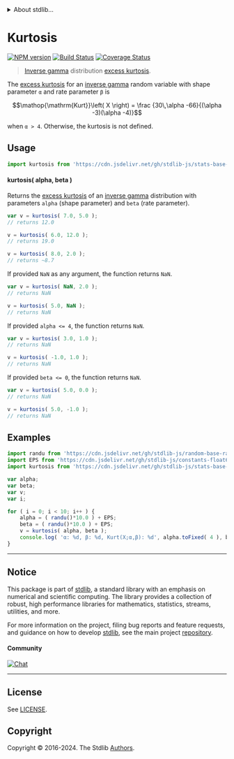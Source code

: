 <!--

@license Apache-2.0

Copyright (c) 2018 The Stdlib Authors.

Licensed under the Apache License, Version 2.0 (the "License");
you may not use this file except in compliance with the License.
You may obtain a copy of the License at

   http://www.apache.org/licenses/LICENSE-2.0

Unless required by applicable law or agreed to in writing, software
distributed under the License is distributed on an "AS IS" BASIS,
WITHOUT WARRANTIES OR CONDITIONS OF ANY KIND, either express or implied.
See the License for the specific language governing permissions and
limitations under the License.

-->


<details>
  <summary>
    About stdlib...
  </summary>
  <p>We believe in a future in which the web is a preferred environment for numerical computation. To help realize this future, we've built stdlib. stdlib is a standard library, with an emphasis on numerical and scientific computation, written in JavaScript (and C) for execution in browsers and in Node.js.</p>
  <p>The library is fully decomposable, being architected in such a way that you can swap out and mix and match APIs and functionality to cater to your exact preferences and use cases.</p>
  <p>When you use stdlib, you can be absolutely certain that you are using the most thorough, rigorous, well-written, studied, documented, tested, measured, and high-quality code out there.</p>
  <p>To join us in bringing numerical computing to the web, get started by checking us out on <a href="https://github.com/stdlib-js/stdlib">GitHub</a>, and please consider <a href="https://opencollective.com/stdlib">financially supporting stdlib</a>. We greatly appreciate your continued support!</p>
</details>

# Kurtosis

[![NPM version][npm-image]][npm-url] [![Build Status][test-image]][test-url] [![Coverage Status][coverage-image]][coverage-url] <!-- [![dependencies][dependencies-image]][dependencies-url] -->

> [Inverse gamma][invgamma-distribution] distribution [excess kurtosis][kurtosis].

<!-- Section to include introductory text. Make sure to keep an empty line after the intro `section` element and another before the `/section` close. -->

<section class="intro">

The [excess kurtosis][kurtosis] for an [inverse gamma][invgamma-distribution] random variable with shape parameter `α` and rate parameter `β` is

<!-- <equation class="equation" label="eq:invgamma_kurtosis" align="center" raw="\operatorname{Kurt}\left( X \right) = \frac {30\,\alpha -66}{(\alpha -3)(\alpha -4)}" alt="Excess kurtosis for an inverse gamma distribution."> -->

```math
\mathop{\mathrm{Kurt}}\left( X \right) = \frac {30\,\alpha -66}{(\alpha -3)(\alpha -4)}
```

<!-- <div class="equation" align="center" data-raw-text="\operatorname{Kurt}\left( X \right) = \frac {30\,\alpha -66}{(\alpha -3)(\alpha -4)}" data-equation="eq:invgamma_kurtosis">
    <img src="https://cdn.jsdelivr.net/gh/stdlib-js/stdlib@51534079fef45e990850102147e8945fb023d1d0/lib/node_modules/@stdlib/stats/base/dists/invgamma/kurtosis/docs/img/equation_invgamma_kurtosis.svg" alt="Excess kurtosis for an inverse gamma distribution.">
    <br>
</div> -->

<!-- </equation> -->

when `α > 4`. Otherwise, the kurtosis is not defined.

</section>

<!-- /.intro -->

<!-- Package usage documentation. -->



<section class="usage">

## Usage

```javascript
import kurtosis from 'https://cdn.jsdelivr.net/gh/stdlib-js/stats-base-dists-invgamma-kurtosis@v0.2.1-deno/mod.js';
```

#### kurtosis( alpha, beta )

Returns the [excess kurtosis][kurtosis] of an [inverse gamma][invgamma-distribution] distribution with parameters `alpha` (shape parameter) and `beta` (rate parameter).

```javascript
var v = kurtosis( 7.0, 5.0 );
// returns 12.0

v = kurtosis( 6.0, 12.0 );
// returns 19.0

v = kurtosis( 8.0, 2.0 );
// returns ~8.7
```

If provided `NaN` as any argument, the function returns `NaN`.

```javascript
var v = kurtosis( NaN, 2.0 );
// returns NaN

v = kurtosis( 5.0, NaN );
// returns NaN
```

If provided `alpha <= 4`, the function returns `NaN`.

```javascript
var v = kurtosis( 3.0, 1.0 );
// returns NaN

v = kurtosis( -1.0, 1.0 );
// returns NaN
```

If provided `beta <= 0`, the function returns `NaN`.

```javascript
var v = kurtosis( 5.0, 0.0 );
// returns NaN

v = kurtosis( 5.0, -1.0 );
// returns NaN
```

</section>

<!-- /.usage -->

<!-- Package usage notes. Make sure to keep an empty line after the `section` element and another before the `/section` close. -->

<section class="notes">

</section>

<!-- /.notes -->

<!-- Package usage examples. -->

<section class="examples">

## Examples

<!-- eslint no-undef: "error" -->

```javascript
import randu from 'https://cdn.jsdelivr.net/gh/stdlib-js/random-base-randu@deno/mod.js';
import EPS from 'https://cdn.jsdelivr.net/gh/stdlib-js/constants-float64-eps@deno/mod.js';
import kurtosis from 'https://cdn.jsdelivr.net/gh/stdlib-js/stats-base-dists-invgamma-kurtosis@v0.2.1-deno/mod.js';

var alpha;
var beta;
var v;
var i;

for ( i = 0; i < 10; i++ ) {
    alpha = ( randu()*10.0 ) + EPS;
    beta = ( randu()*10.0 ) + EPS;
    v = kurtosis( alpha, beta );
    console.log( 'α: %d, β: %d, Kurt(X;α,β): %d', alpha.toFixed( 4 ), beta.toFixed( 4 ), v.toFixed( 4 ) );
}
```

</section>

<!-- /.examples -->

<!-- Section to include cited references. If references are included, add a horizontal rule *before* the section. Make sure to keep an empty line after the `section` element and another before the `/section` close. -->

<section class="references">

</section>

<!-- /.references -->

<!-- Section for related `stdlib` packages. Do not manually edit this section, as it is automatically populated. -->

<section class="related">

</section>

<!-- /.related -->

<!-- Section for all links. Make sure to keep an empty line after the `section` element and another before the `/section` close. -->


<section class="main-repo" >

* * *

## Notice

This package is part of [stdlib][stdlib], a standard library with an emphasis on numerical and scientific computing. The library provides a collection of robust, high performance libraries for mathematics, statistics, streams, utilities, and more.

For more information on the project, filing bug reports and feature requests, and guidance on how to develop [stdlib][stdlib], see the main project [repository][stdlib].

#### Community

[![Chat][chat-image]][chat-url]

---

## License

See [LICENSE][stdlib-license].


## Copyright

Copyright &copy; 2016-2024. The Stdlib [Authors][stdlib-authors].

</section>

<!-- /.stdlib -->

<!-- Section for all links. Make sure to keep an empty line after the `section` element and another before the `/section` close. -->

<section class="links">

[npm-image]: http://img.shields.io/npm/v/@stdlib/stats-base-dists-invgamma-kurtosis.svg
[npm-url]: https://npmjs.org/package/@stdlib/stats-base-dists-invgamma-kurtosis

[test-image]: https://github.com/stdlib-js/stats-base-dists-invgamma-kurtosis/actions/workflows/test.yml/badge.svg?branch=v0.2.1
[test-url]: https://github.com/stdlib-js/stats-base-dists-invgamma-kurtosis/actions/workflows/test.yml?query=branch:v0.2.1

[coverage-image]: https://img.shields.io/codecov/c/github/stdlib-js/stats-base-dists-invgamma-kurtosis/main.svg
[coverage-url]: https://codecov.io/github/stdlib-js/stats-base-dists-invgamma-kurtosis?branch=main

<!--

[dependencies-image]: https://img.shields.io/david/stdlib-js/stats-base-dists-invgamma-kurtosis.svg
[dependencies-url]: https://david-dm.org/stdlib-js/stats-base-dists-invgamma-kurtosis/main

-->

[chat-image]: https://img.shields.io/gitter/room/stdlib-js/stdlib.svg
[chat-url]: https://app.gitter.im/#/room/#stdlib-js_stdlib:gitter.im

[stdlib]: https://github.com/stdlib-js/stdlib

[stdlib-authors]: https://github.com/stdlib-js/stdlib/graphs/contributors

[umd]: https://github.com/umdjs/umd
[es-module]: https://developer.mozilla.org/en-US/docs/Web/JavaScript/Guide/Modules

[deno-url]: https://github.com/stdlib-js/stats-base-dists-invgamma-kurtosis/tree/deno
[deno-readme]: https://github.com/stdlib-js/stats-base-dists-invgamma-kurtosis/blob/deno/README.md
[umd-url]: https://github.com/stdlib-js/stats-base-dists-invgamma-kurtosis/tree/umd
[umd-readme]: https://github.com/stdlib-js/stats-base-dists-invgamma-kurtosis/blob/umd/README.md
[esm-url]: https://github.com/stdlib-js/stats-base-dists-invgamma-kurtosis/tree/esm
[esm-readme]: https://github.com/stdlib-js/stats-base-dists-invgamma-kurtosis/blob/esm/README.md
[branches-url]: https://github.com/stdlib-js/stats-base-dists-invgamma-kurtosis/blob/main/branches.md

[stdlib-license]: https://raw.githubusercontent.com/stdlib-js/stats-base-dists-invgamma-kurtosis/main/LICENSE

[invgamma-distribution]: https://en.wikipedia.org/wiki/Inverse-gamma_distribution

[kurtosis]: https://en.wikipedia.org/wiki/Kurtosis

</section>

<!-- /.links -->

